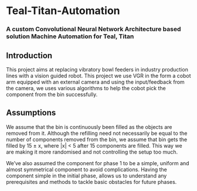 # Teal-Titan-Automation
### A custom Convolutional Neural Network Architecture based solution Machine Automation for Teal, Titan

## Introduction
This project aims at replacing vibratory bowl feeders in industry production lines with a vision guided robot. This project we use VGR in the form a cobot arm equipped with an external camera and using the input/feedback from the camera, we uses various algorithms to help the cobot pick the component from the bin successfully.

## Assumptions
We assume that the bin is continuously been filled as the objects are removed from it. Although the refilling need not necessarily be equal to the number of components removed from the bin, we assume that bin gets the filled by 15 ± x, where |x| < 5 after 15 components are filled. This way we are making it more randomised and not controlling the setup too much.

We’ve also assumed the component for phase 1 to be a simple, uniform and almost symmetrical component to avoid complications. Having the component simple in the initial phase, allows us to understand any prerequisites and methods to tackle basic obstacles for future phases. 

